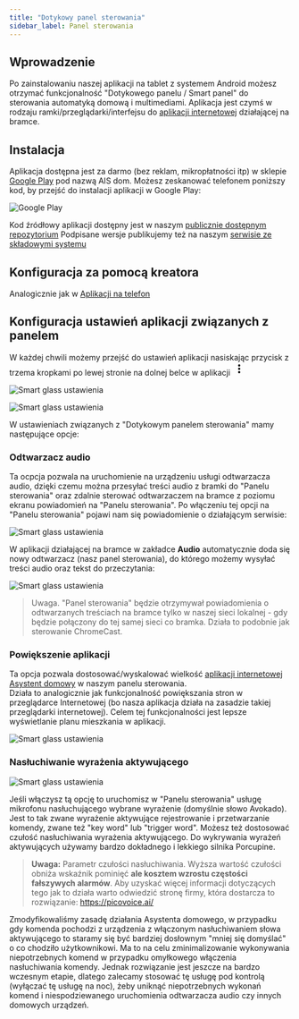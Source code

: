 ```yaml
---
title: "Dotykowy panel sterowania"
sidebar_label: Panel sterowania
---
```



## Wprowadzenie

Po zainstalowaniu naszej aplikacji na tablet z systemem Android możesz otrzymać funkcjonalność "Dotykowego panelu / Smart panel" do sterowania automatyką domową i multimediami.
Aplikacja jest czymś w rodzaju ramki/przeglądarki/interfejsu do [aplikacji internetowej](/AIS-docs/docs/en/ais_app_index.html) działającej na bramce.


## Instalacja

Aplikacja dostępna jest za darmo (bez reklam, mikropłatności itp) w sklepie [Google Play](https://play.google.com/store/apps/details?id=pl.sviete.dom) pod nazwą AIS dom. Możesz zeskanować telefonem poniższy kod, by przejść do instalacji aplikacji w Google Play:

![Google Play](/AIS-docs/img/en/frontend/barcode_go_to_apk_in_google_play.png)


Kod źródłowy aplikacji dostępny jest w naszym [publicznie dostępnym repozytorium](https://github.com/sviete/AIS-dom)
Podpisane wersje publikujemy też na naszym [serwisie ze składowymi systemu](https://powiedz.co/ota/)



## Konfiguracja za pomocą kreatora

Analogicznie jak w [Aplikacji na telefon](AIS-docs/docs/en/ais_app_android_dom.html#konfiguracja-za-pomocą-kreatora)


## Konfiguracja ustawień aplikacji związanych z panelem

W każdej chwili możemy przejść do ustawień aplikacji nasiskając przycisk z trzema kropkami po lewej stronie na dolnej belce w aplikacji <svg style="width:24px;height:24px" viewBox="0 0 24 24">
    <path fill="#000000" d="M12,16A2,2 0 0,1 14,18A2,2 0 0,1 12,20A2,2 0 0,1 10,18A2,2 0 0,1 12,16M12,10A2,2 0 0,1 14,12A2,2 0 0,1 12,14A2,2 0 0,1 10,12A2,2 0 0,1 12,10M12,4A2,2 0 0,1 14,6A2,2 0 0,1 12,8A2,2 0 0,1 10,6A2,2 0 0,1 12,4Z" />
</svg>


![Smart glass ustawienia](/AIS-docs/img/en/frontend/app_smart_glass_go_to_settings.png)


![Smart glass ustawienia](/AIS-docs/img/en/frontend/app_smart_glass_go_to_settings_1.png)

W ustawieniach związanych z "Dotykowym panelem sterowania" mamy następujące opcje:

### Odtwarzacz audio 

Ta ocpcja pozwala na uruchomienie na urządzeniu usługi odtwarzacza audio, dzięki czemu można przesyłać treści audio z bramki do "Panelu sterowania" oraz zdalnie sterować odtwarzaczem na bramce z poziomu ekranu powiadomień na "Panelu sterowania".
Po włączeniu tej opcji na "Panelu sterowania" pojawi nam się powiadomienie o działającym serwisie:

![Smart glass ustawienia](/AIS-docs/img/en/frontend/app_smart_glass_go_to_settings_2.png)


W aplikacji działającej na bramce w zakładce **Audio** automatycznie doda się nowy odtwarzacz (nasz panel sterowania), do którego możemy wysyłać treści audio oraz tekst do przeczytania:

![Smart glass ustawienia](/AIS-docs/img/en/frontend/app_smart_glass_go_to_settings_3.png)

> Uwaga. "Panel sterowania" będzie otrzymywał powiadomienia o odtwarzanych treściach na bramce tylko w naszej sieci lokalnej - gdy będzie połączony do tej samej sieci co bramka. Działa to podobnie jak sterowanie ChromeCast.

### Powiększenie aplikacji

Ta opcja pozwala dostosować/wyskalować wielkość [aplikacji internetowej Asystent domowy](/AIS-docs/docs/en/ais_app_index.html) w naszym panelu sterowania.  
Działa to analogicznie jak funkcjonalność powiększania stron w przeglądarce Internetowej (bo nasza aplikacja działa na zasadzie takiej przeglądarki internetowej). Celem tej funkcjonalności jest lepsze wyświetlanie planu mieszkania w aplikacji.

![Smart glass ustawienia](/AIS-docs/img/en/frontend/app_smart_glass_go_to_settings_4.png)


### Nasłuchiwanie wyrażenia aktywującego

![Smart glass ustawienia](/AIS-docs/img/en/frontend/app_smart_glass_go_to_settings_5.png)

Jeśli włączysz tą opcję to uruchomisz w "Panelu sterowania" usługę mikrofonu nasłuchującego wybrane wyrażenie (domyślnie słowo Avokado). Jest to tak zwane wyrażenie aktywujące rejestrowanie i przetwarzanie komendy, zwane też "key word" lub "trigger word". Możesz też dostosować czułość nasłuchiwania wyrażenia aktywującego. Do wykrywania wyrażeń aktywujących używamy bardzo dokładnego i lekkiego silnika Porcupine. 

>  **Uwaga:** Parametr czułości nasłuchiwania. Wyższa wartość czułości obniża wskaźnik pominięć **ale kosztem wzrostu częstości fałszywych alarmów**. Aby uzyskać więcej informacji dotyczących tego jak to działa warto odwiedzić stronę firmy, która dostarcza to rozwiązanie: https://picovoice.ai/

Zmodyfikowaliśmy zasadę działania Asystenta domowego, w przypadku gdy komenda pochodzi z urządzenia z włączonym nasłuchiwaniem słowa aktywującego to staramy się być bardziej dosłownym "mniej się domyślać" o co chodziło użytkownikowi. Ma to na celu zminimalizowanie wykonywania niepotrzebnych komend w przypadku omyłkowego włączenia nasłuchiwania komendy. Jednak rozwiązanie jest jeszcze na bardzo wczesnym etapie, dlatego zalecamy stosować tę usługę pod kontrolą (wyłączać tę usługę na noc), żeby uniknąć niepotrzebnych wykonań komend i niespodziewanego uruchomienia odtwarzacza audio czy innych domowych urządzeń.
